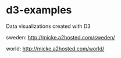 # d3-examples
Data visualizations created with D3

sweden:
http://micke.a2hosted.com/sweden/

world: 
http://micke.a2hosted.com/world/

